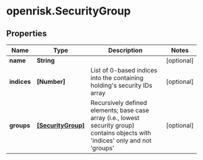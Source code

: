 # openrisk.SecurityGroup

## Properties

Name | Type | Description | Notes
------------ | ------------- | ------------- | -------------
**name** | **String** |  | [optional] 
**indices** | **[Number]** | List of 0-based indices into the containing holding&#39;s security IDs array | [optional] 
**groups** | [**[SecurityGroup]**](SecurityGroup.md) | Recursively defined elements; base case array (i.e., lowest security group) contains objects with &#39;indices&#39; only and not &#39;groups&#39; | [optional] 


